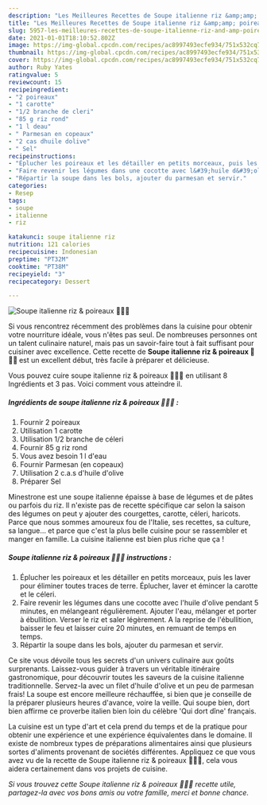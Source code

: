 ```yaml
---
description: "Les Meilleures Recettes de Soupe italienne riz &amp;amp; poireaux 🍚🥣🌱"
title: "Les Meilleures Recettes de Soupe italienne riz &amp;amp; poireaux 🍚🥣🌱"
slug: 5957-les-meilleures-recettes-de-soupe-italienne-riz-and-amp-poireaux
date: 2021-01-01T18:10:52.802Z
image: https://img-global.cpcdn.com/recipes/ac8997493ecfe934/751x532cq70/soupe-italienne-riz-poireaux-🍚🥣🌱-photo-principale-de-la-recette.jpg
thumbnail: https://img-global.cpcdn.com/recipes/ac8997493ecfe934/751x532cq70/soupe-italienne-riz-poireaux-🍚🥣🌱-photo-principale-de-la-recette.jpg
cover: https://img-global.cpcdn.com/recipes/ac8997493ecfe934/751x532cq70/soupe-italienne-riz-poireaux-🍚🥣🌱-photo-principale-de-la-recette.jpg
author: Ruby Yates
ratingvalue: 5
reviewcount: 15
recipeingredient:
- "2 poireaux"
- "1 carotte"
- "1/2 branche de cleri"
- "85 g riz rond"
- "1 l deau"
- " Parmesan en copeaux"
- "2 cas dhuile dolive"
- " Sel"
recipeinstructions:
- "Éplucher les poireaux et les détailler en petits morceaux, puis les laver pour éliminer toutes traces de terre. Éplucher, laver et émincer la carotte et le céleri."
- "Faire revenir les légumes dans une cocotte avec l&#39;huile d&#39;olive pendant 5 minutes, en mélangeant régulièrement. Ajouter l&#39;eau, mélanger et porter à ébullition. Verser le riz et saler légèrement. A la reprise de l&#39;ébullition, baisser le feu et laisser cuire 20 minutes, en remuant de temps en temps."
- "Répartir la soupe dans les bols, ajouter du parmesan et servir."
categories:
- Resep
tags:
- soupe
- italienne
- riz

katakunci: soupe italienne riz 
nutrition: 121 calories
recipecuisine: Indonesian
preptime: "PT32M"
cooktime: "PT38M"
recipeyield: "3"
recipecategory: Dessert

---
```



![Soupe italienne riz &amp; poireaux 🍚🥣🌱](https://img-global.cpcdn.com/recipes/ac8997493ecfe934/751x532cq70/soupe-italienne-riz-poireaux-🍚🥣🌱-photo-principale-de-la-recette.jpg)

Si vous rencontrez récemment des problèmes dans la cuisine pour obtenir votre nourriture idéale, vous n'êtes pas seul. De nombreuses personnes ont un talent culinaire naturel, mais pas un savoir-faire tout à fait suffisant pour cuisiner avec excellence. Cette recette de <strong> Soupe italienne riz &amp; poireaux 🍚🥣🌱 </strong> est un excellent début, très facile à préparer et délicieuse.

<!--inarticleads1-->

Vous pouvez cuire soupe italienne riz &amp; poireaux 🍚🥣🌱 en utilisant 8 Ingrédients et 3 pas. Voici comment vous atteindre il.

##### Ingrédients de soupe italienne riz &amp; poireaux 🍚🥣🌱 :

1. Fournir 2 poireaux
1. Utilisation 1 carotte
1. Utilisation 1/2 branche de céleri
1. Fournir 85 g riz rond
1. Vous avez besoin 1 l d&#39;eau
1. Fournir  Parmesan (en copeaux)
1. Utilisation 2 c.a.s d&#39;huile d&#39;olive
1. Préparer  Sel


Minestrone est une soupe italienne épaisse à base de légumes et de pâtes ou parfois du riz. Il n&#39;existe pas de recette spécifique car selon la saison des légumes on peut y ajouter des courgettes, carotte, céleri, haricots. Parce que nous sommes amoureux fou de l&#39;Italie, ses recettes, sa culture, sa langue… et parce que c&#39;est la plus belle cuisine pour se rassembler et manger en famille. La cuisine italienne est bien plus riche que ça ! 

<!--inarticleads2-->

##### Soupe italienne riz &amp; poireaux 🍚🥣🌱 instructions :

1. Éplucher les poireaux et les détailler en petits morceaux, puis les laver pour éliminer toutes traces de terre. Éplucher, laver et émincer la carotte et le céleri.
1. Faire revenir les légumes dans une cocotte avec l&#39;huile d&#39;olive pendant 5 minutes, en mélangeant régulièrement. Ajouter l&#39;eau, mélanger et porter à ébullition. Verser le riz et saler légèrement. A la reprise de l&#39;ébullition, baisser le feu et laisser cuire 20 minutes, en remuant de temps en temps.
1. Répartir la soupe dans les bols, ajouter du parmesan et servir.


Ce site vous dévoile tous les secrets d&#39;un univers culinaire aux goûts surprenants. Laissez-vous guider à travers un véritable itinéraire gastronomique, pour découvrir toutes les saveurs de la cuisine italienne traditionnelle. Servez-la avec un filet d&#39;huile d&#39;olive et un peu de parmesan frais! La soupe est encore meilleure réchauffée, si bien que je conseille de la préparer plusieurs heures d&#39;avance, voire la veille. Qui soupe bien, dort bien affirme ce proverbe italien bien loin du célèbre &#39;Qui dort dîne&#39; français. 

<!--inarticleads1-->

<p>
La cuisine est un type d'art et cela prend du temps et de la pratique pour obtenir une expérience et une expérience équivalentes dans le domaine. Il existe de nombreux types de préparations alimentaires ainsi que plusieurs sortes d'aliments provenant de sociétés différentes. Appliquez ce que vous avez vu de la recette de Soupe italienne riz &amp; poireaux 🍚🥣🌱, cela vous aidera certainement dans vos projets de cuisine.
</p>

<p>
<i>Si vous trouvez cette Soupe italienne riz &amp; poireaux 🍚🥣🌱 recette utile, partagez-la avec vos bons amis ou votre famille, merci et bonne chance.</i>
</p>

